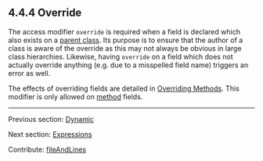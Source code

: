 ## 4.4.4 Override

The access modifier `override` is required when a field is declared which also exists on a [parent class](types-class-inheritance.md). Its purpose is to ensure that the author of a class is aware of the override as this may not always be obvious in large class hierarchies. Likewise, having `override` on a field which does not actually override anything (e.g. due to a misspelled field name) triggers an error as well.

The effects of overriding fields are detailed in [Overriding Methods](class-field-overriding.md). This modifier is only allowed on [method](class-field-method.md) fields.

---

Previous section: [Dynamic](class-field-dynamic.md)

Next section: [Expressions](expression.md)

Contribute: [fileAndLines](https://github.com/HaxeFoundation/HaxeManual/blob/master/04-class-field.tex#L294-294)